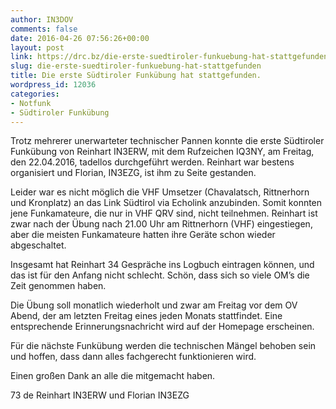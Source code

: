 ```yaml
---
author: IN3DOV
comments: false
date: 2016-04-26 07:56:26+00:00
layout: post
link: https://drc.bz/die-erste-suedtiroler-funkuebung-hat-stattgefunden/
slug: die-erste-suedtiroler-funkuebung-hat-stattgefunden
title: Die erste Südtiroler Funkübung hat stattgefunden.
wordpress_id: 12036
categories:
- Notfunk
- Südtiroler Funkübung
---
```


Trotz mehrerer unerwarteter technischer Pannen konnte die erste Südtiroler Funkübung von Reinhart IN3ERW, mit dem Rufzeichen IQ3NY, am Freitag, den 22.04.2016, tadellos durchgeführt werden. Reinhart war bestens organisiert und Florian, IN3EZG, ist ihm zu Seite gestanden.

Leider war es nicht möglich die VHF Umsetzer (Chavalatsch, Rittnerhorn und Kronplatz) an das Link Südtirol via Echolink anzubinden. Somit konnten jene Funkamateure, die nur in VHF QRV sind, nicht teilnehmen. Reinhart ist zwar nach der Übung nach 21.00 Uhr am Rittnerhorn (VHF) eingestiegen, aber die meisten Funkamateure hatten ihre Geräte schon wieder abgeschaltet.

Insgesamt hat Reinhart 34 Gespräche ins Logbuch eintragen können, und das ist für den Anfang nicht schlecht. Schön, dass sich so viele OM’s die Zeit genommen haben.

Die Übung soll monatlich wiederholt und zwar am Freitag vor dem OV Abend, der am letzten Freitag eines jeden Monats stattfindet. Eine entsprechende Erinnerungsnachricht wird auf der Homepage erscheinen.

Für die nächste Funkübung werden die technischen Mängel behoben sein und hoffen, dass dann alles fachgerecht funktionieren wird.

Einen großen Dank an alle die mitgemacht haben.

73 de Reinhart IN3ERW und Florian IN3EZG


